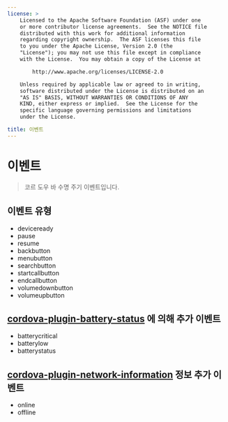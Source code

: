 ```yaml
---
license: >
    Licensed to the Apache Software Foundation (ASF) under one
    or more contributor license agreements.  See the NOTICE file
    distributed with this work for additional information
    regarding copyright ownership.  The ASF licenses this file
    to you under the Apache License, Version 2.0 (the
    "License"); you may not use this file except in compliance
    with the License.  You may obtain a copy of the License at

        http://www.apache.org/licenses/LICENSE-2.0

    Unless required by applicable law or agreed to in writing,
    software distributed under the License is distributed on an
    "AS IS" BASIS, WITHOUT WARRANTIES OR CONDITIONS OF ANY
    KIND, either express or implied.  See the License for the
    specific language governing permissions and limitations
    under the License.

title: 이벤트
---
```


# 이벤트

> 코르 도우 바 수명 주기 이벤트입니다.

## 이벤트 유형

*   deviceready
*   pause
*   resume
*   backbutton
*   menubutton
*   searchbutton
*   startcallbutton
*   endcallbutton
*   volumedownbutton
*   volumeupbutton

## [cordova-plugin-battery-status][1] 에 의해 추가 이벤트

 [1]: https://github.com/apache/cordova-plugin-battery-status/blob/master/README.md

*   batterycritical
*   batterylow
*   batterystatus

## [cordova-plugin-network-information][2] 정보 추가 이벤트

 [2]: https://github.com/apache/cordova-plugin-network-information/blob/master/README.md

*   online
*   offline